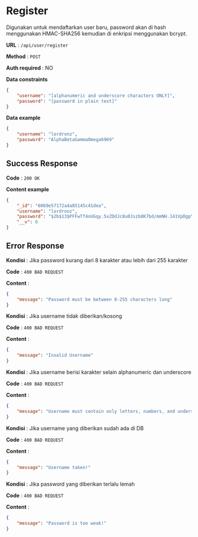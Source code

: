 # Register

Digunakan untuk mendaftarkan user baru, password akan di hash menggunakan HMAC-SHA256 kemudian di enkripsi menggunakan bcrypt.

**URL** : `/api/user/register`

**Method** : `POST`

**Auth required** : NO

**Data constraints**

```json
{
    "username": "[alphanumeric and underscore characters ONLY]",
    "password": "[password in plain text]"
}
```

**Data example**

```json
{
    "username": "lordronz",
    "password": "AlphaBetaGammaOmega6969"
}
```

## Success Response

**Code** : `200 OK`

**Content example**

```json
{
    "_id": "6069e57172a4a85145c41dea",
    "username": "lordronz",
    "password": "$2b$13$PFFwTf4nUGqy.5xZDdJc8u0Jszb8K7bd/mmNH.141VpDgpY8j5i6i",
    "__v": 0
}
```

## Error Response

**Kondisi** : Jika password kurang dari 8 karakter atau lebih dari 255 karakter

**Code** : `400 BAD REQUEST`

**Content** :

```json
{
    "message": "Password must be between 8-255 characters long"
}
```

**Kondisi** : Jika username tidak diberikan/kosong

**Code** : `400 BAD REQUEST`

**Content** :

```json
{
    "message": "Invalid Username"
}
```

**Kondisi** : Jika username berisi karakter selain alphanumeric dan underscore

**Code** : `400 BAD REQUEST`

**Content** :

```json
{
    "message": "Username must contain only letters, numbers, and underscores"
}
```

**Kondisi** : Jika username yang diberikan sudah ada di DB

**Code** : `400 BAD REQUEST`

**Content** :

```json
{
    "message": "Username taken!"
}
```

**Kondisi** : Jika password yang diberikan terlalu lemah

**Code** : `400 BAD REQUEST`

**Content** :

```json
{
    "message": "Password is too weak!"
}
```